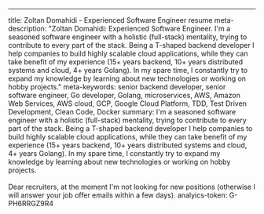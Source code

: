 ---
title: Zoltan Domahidi - Experienced Software Engineer resume
meta-description: "Zoltan Domahidi: Experienced Software Engineer. I'm a seasoned software engineer with a holistic (full-stack) mentality, trying to contribute to every part of the stack. 
Being a T-shaped backend developer I help companies to build highly scalable cloud applications, while they can take benefit of my experience (15+ years backend, 10+ years distributed systems and cloud, 4+ years Golang). 
In my spare time, I constantly try to expand my knowledge by learning about new technologies or working on hobby projects."
meta-keywords: senior backend developer, senior software engineer, Go developer, Golang, microservices, AWS, Amazon Web Services, AWS cloud, GCP, Google Cloud Platform, TDD, Test Driven Development, Clean Code, Docker
summary: I'm a seasoned software engineer with a holistic (full-stack) mentality, trying to contribute to every part of the stack.  Being a T-shaped backend developer I help companies to build highly scalable cloud applications, while they can take benefit of my experience (15+ years backend, 10+ years distributed systems and cloud, 4+ years Golang). In my spare time, I constantly try to expand my knowledge by learning about new technologies or working on hobby projects. <span class=no-print><br/><br/>Dear recruiters, at the moment I'm not looking for new positions (otherwise I will answer your job offer emails within a few days).</span>
analyics-token: G-PH6RRGZ9R4

